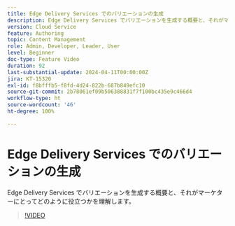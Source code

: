 ```yaml
---
title: Edge Delivery Services でのバリエーションの生成
description: Edge Delivery Services でバリエーションを生成する概要と、それがマーケターにとってどのように役立つかを理解します。
version: Cloud Service
feature: Authoring
topic: Content Management
role: Admin, Developer, Leader, User
level: Beginner
doc-type: Feature Video
duration: 92
last-substantial-update: 2024-04-11T00:00:00Z
jira: KT-15320
exl-id: f8bfffb5-f8fd-4d24-822b-687b849efc10
source-git-commit: 2b78061ef09b506388831f7f100bc435e9c466d4
workflow-type: ht
source-wordcount: '46'
ht-degree: 100%

---
```


# Edge Delivery Services でのバリエーションの生成

Edge Delivery Services でバリエーションを生成する概要と、それがマーケターにとってどのように役立つかを理解します。

>[!VIDEO](https://video.tv.adobe.com/v/3428304/?learn=on)

